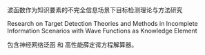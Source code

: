 波函数作为知识要素的不完全信息场景下目标检测理论与方法研究

Research on Target Detection Theories and Methods in Incomplete Information Scenarios with Wave Functions as Knowledge
Element

包含神经网络泛函 和 高性能薛定谔方程解算器。

